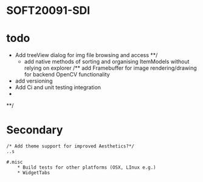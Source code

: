 # SOFT20091-SDI


# todo 
 * Add treeView dialog for img file browsing and access **/
	* add native methods of sorting and organising ItemModels without relying on explorer
 /** add Framebuffer for image rendering/drawing for backend OpenCV functionality
 * add versioning
 * Add Ci and unit testing integration
 * 
 **/
 
 # Secondary
	/* Add theme support for improved Aesthetics?*/
	..s
	
	#.misc
		* Build tests for other platforms (OSX, LInux e.g.)
		* WidgetTabs 